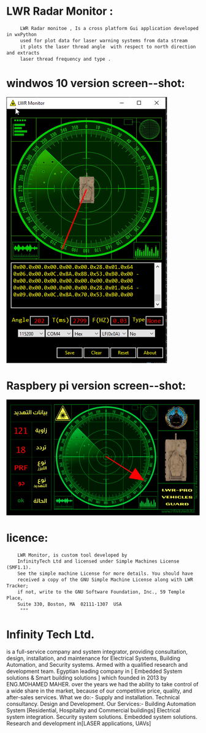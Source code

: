 
                                                                             
LWR  Radar Monitor :                                                     
==========================                                                   

         LWR Radar monitoe , Is a cross platform Gui application developed in wxPython
         used for plot data for laser warning systems from data stream 
         it plots the laser thread angle  with respect to north direction and extracts
         laser thread frequency and type .
         
         
   # windwos 10 version screen--shot:
    
   <img src="win_gui.png" alt="lwr gui windows" title="windows version ">
   
   # Raspbery pi version screen--shot:
    
   <img src="rpi_gui.jpeg" alt="lwr gui windows" title="windows version ">
         
licence:                   
=========
        LWR Monitor, is custom tool developed by
        InfinityTech Ltd and licensed under Simple Machines License (SMF1.1).
        See the simple machine License for more details. You should have
        received a copy of the GNU Simple Machine License along with LWR Tracker;
        if not, write to the GNU Software Foundation, Inc., 59 Temple Place,
        Suite 330, Boston, MA  02111-1307  USA
         """

Infinity Tech Ltd.
=============
is a full-service company and system integrator, providing consultation, design,
installation, and maintenance for Electrical Systems, Building Automation, and Security
systems. Armed with a qualified research and development team.
Egyptian leading company in [ Embedded System solutions & Smart building solutions ]
which founded in 2013 by ENG.MOHAMED MAHER.
over the years we had the ability to take control of a wide share in the market,
because of our competitive price, quality, and after-sales services.
What we do:-
Supply and installation. Technical consultancy. Design and Development.
Our Services:-
Building Automation System
[Residential, Hospitality and Commercial buildings]
Electrical system integration.
Security system solutions.
Embedded system solutions.
Research and development in[LASER applications, UAVs]
